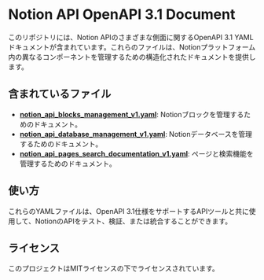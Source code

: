 # Notion API OpenAPI 3.1 Document

このリポジトリには、Notion APIのさまざまな側面に関するOpenAPI 3.1 YAMLドキュメントが含まれています。これらのファイルは、Notionプラットフォーム内の異なるコンポーネントを管理するための構造化されたドキュメントを提供します。

## 含まれているファイル

- [**notion_api_blocks_management_v1.yaml**](notion_api_blocks_management_v1.yaml): Notionブロックを管理するためのドキュメント。
- [**notion_api_database_management_v1.yaml**](notion_api_database_management_v1.yaml): Notionデータベースを管理するためのドキュメント。
- [**notion_api_pages_search_documentation_v1.yaml**](notion_api_pages_search_documentation_v1.yaml): ページと検索機能を管理するためのドキュメント。

## 使い方

これらのYAMLファイルは、OpenAPI 3.1仕様をサポートするAPIツールと共に使用して、NotionのAPIをテスト、検証、または統合することができます。

## ライセンス

このプロジェクトはMITライセンスの下でライセンスされています。
